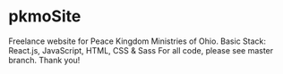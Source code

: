 # pkmoSite
Freelance website for Peace Kingdom Ministries of Ohio.
Basic Stack: React.js, JavaScript, HTML, CSS & Sass
For all code, please see master branch. Thank you!
